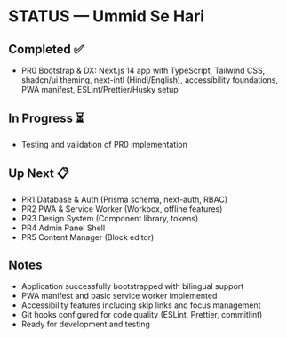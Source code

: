 # STATUS — Ummid Se Hari

## Completed ✅

- PR0 Bootstrap & DX: Next.js 14 app with TypeScript, Tailwind CSS, shadcn/ui theming, next-intl (Hindi/English), accessibility foundations, PWA manifest, ESLint/Prettier/Husky setup

## In Progress ⏳

- Testing and validation of PR0 implementation

## Up Next 📋

- PR1 Database & Auth (Prisma schema, next-auth, RBAC)
- PR2 PWA & Service Worker (Workbox, offline features)
- PR3 Design System (Component library, tokens)
- PR4 Admin Panel Shell
- PR5 Content Manager (Block editor)

## Notes

- Application successfully bootstrapped with bilingual support
- PWA manifest and basic service worker implemented
- Accessibility features including skip links and focus management
- Git hooks configured for code quality (ESLint, Prettier, commitlint)
- Ready for development and testing
